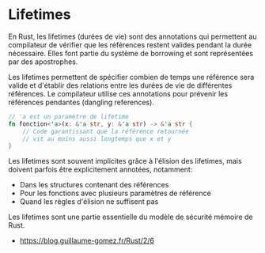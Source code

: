 # Lifetimes

En Rust, les lifetimes (durées de vie) sont des annotations qui permettent au compilateur de vérifier que les références restent valides pendant la durée nécessaire. Elles font partie du système de borrowing et sont représentées par des apostrophes.

Les lifetimes permettent de spécifier combien de temps une référence sera valide et d'établir des relations entre les durées de vie de différentes références. Le compilateur utilise ces annotations pour prévenir les références pendantes (dangling references).

```rust
// 'a est un paramètre de lifetime
fn fonction<'a>(x: &'a str, y: &'a str) -> &'a str {
    // Code garantissant que la référence retournée
    // vit au moins aussi longtemps que x et y
}
```

Les lifetimes sont souvent implicites grâce à l'élision des lifetimes, mais doivent parfois être explicitement annotées, notamment:

- Dans les structures contenant des références
- Pour les fonctions avec plusieurs paramètres de référence
- Quand les règles d'élision ne suffisent pas

Les lifetimes sont une partie essentielle du modèle de sécurité mémoire de Rust.

- https://blog.guillaume-gomez.fr/Rust/2/6
